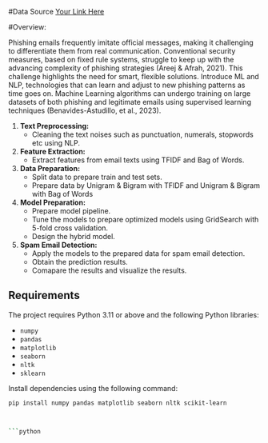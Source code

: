 #Data Source
[Your Link Here](https://www.kaggle.com/datasets/marcelwiechmann/enron-spam-data?select=enron_spam_data.csv)


#Overview:

Phishing emails frequently imitate official messages, making it challenging to differentiate them from real communication. Conventional security measures, based on fixed rule systems, struggle to keep up with the advancing complexity of phishing strategies (Areej & Afrah, 2021). This challenge highlights the need for smart, flexible solutions. Introduce ML and NLP, technologies that can learn and adjust to new phishing patterns as time goes on. Machine Learning algorithms can undergo training on large datasets of both phishing and legitimate emails using supervised learning techniques (Benavides-Astudillo, et al., 2023).

1. **Text Preprocessing:**
   - Cleaning the text noises such as punctuation, numerals, stopwords etc using NLP.
2. **Feature Extraction:**
   - Extract features from email texts using TFIDF and Bag of Words.
3. **Data Preparation:**
   - Split data to prepare train and test sets.
   - Prepare data by Unigram & Bigram with TFIDF and Unigram & Bigram with Bag of Words 
4. **Model Preparation:**
   - Prepare model pipeline.
   - Tune the models to prepare optimized models using GridSearch with 5-fold cross validation.
   - Design the hybrid model.
5. **Spam Email Detection:**
   - Apply the models to the prepared data for spam email detection.
   - Obtain the prediction results.
   - Comapare the results and visualize the results.
## Requirements
The project requires Python 3.11 or above and the following Python libraries:

- `numpy`
- `pandas`
- `matplotlib`
- `seaborn`
- `nltk`
- `sklearn`

Install dependencies using the following command:
```bash
pip install numpy pandas matplotlib seaborn nltk scikit-learn



```python

```






